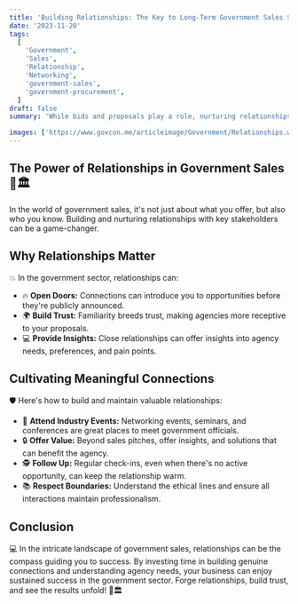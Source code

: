 ```yaml
---
title: 'Building Relationships: The Key to Long-Term Government Sales Success 🤝🏛️'
date: '2023-11-20'
tags:
  [
    'Government',
    'Sales',
    'Relationship',
    'Networking',
    'government-sales',
    'government-procurement',
  ]
draft: false
summary: 'While bids and proposals play a role, nurturing relationships is often the secret sauce to long-term success in government sales. Understand the power of connections and how to cultivate them effectively.'

images: ['https://www.govcon.me/articleimage/Government/Relationships.webp']
---
```


## The Power of Relationships in Government Sales 🤝🏛️

In the world of government sales, it's not just about what you offer, but also who you know. Building and nurturing relationships with key stakeholders can be a game-changer.

## Why Relationships Matter

💥 In the government sector, relationships can:

- 🔥 **Open Doors:** Connections can introduce you to opportunities before they're publicly announced.
- 🌍 **Build Trust:** Familiarity breeds trust, making agencies more receptive to your proposals.
- 💻 **Provide Insights:** Close relationships can offer insights into agency needs, preferences, and pain points.

## Cultivating Meaningful Connections

🛡️ Here's how to build and maintain valuable relationships:

- 🔄 **Attend Industry Events:** Networking events, seminars, and conferences are great places to meet government officials.
- 🔒 **Offer Value:** Beyond sales pitches, offer insights, and solutions that can benefit the agency.
- 🕵️ **Follow Up:** Regular check-ins, even when there's no active opportunity, can keep the relationship warm.
- 📚 **Respect Boundaries:** Understand the ethical lines and ensure all interactions maintain professionalism.

## Conclusion

💻 In the intricate landscape of government sales, relationships can be the compass guiding you to success. By investing time in building genuine connections and understanding agency needs, your business can enjoy sustained success in the government sector. Forge relationships, build trust, and see the results unfold! 🤝🏛️
